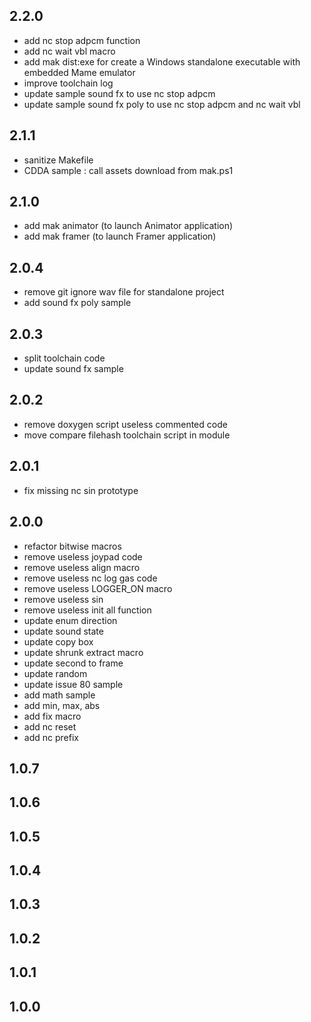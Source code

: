 ## 2.2.0

  - add nc stop adpcm function
  - add nc wait vbl macro
  - add mak dist:exe for create a Windows standalone executable with embedded Mame emulator
  - improve toolchain log
  - update sample sound fx to use nc stop adpcm
  - update sample sound fx poly to use nc stop adpcm and nc wait vbl

## 2.1.1

  - sanitize Makefile
  - CDDA sample : call assets download from mak.ps1

## 2.1.0

  - add mak animator (to launch Animator application)
  - add mak framer (to launch Framer application)

## 2.0.4

  - remove git ignore wav file for standalone project
  - add sound fx poly sample

## 2.0.3

  - split toolchain code
  - update sound fx sample

## 2.0.2

  - remove doxygen script useless commented code
  - move compare filehash toolchain script in module

## 2.0.1

  - fix missing nc sin prototype

## 2.0.0

  - refactor bitwise macros
  - remove useless joypad code
  - remove useless align macro
  - remove useless nc log gas code
  - remove useless LOGGER_ON macro
  - remove useless sin
  - remove useless init all function
  - update enum direction
  - update sound state
  - update copy box
  - update shrunk extract macro
  - update second to frame
  - update random
  - update issue 80 sample
  - add math sample
  - add min, max, abs
  - add fix macro
  - add nc reset
  - add nc prefix

## 1.0.7

## 1.0.6

## 1.0.5

## 1.0.4

## 1.0.3

## 1.0.2

## 1.0.1

## 1.0.0
